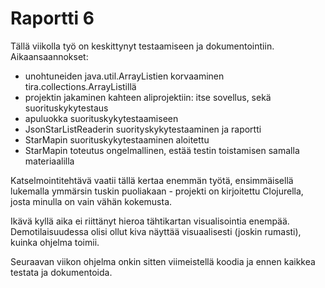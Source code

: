 Raportti 6
==========

Tällä viikolla työ on keskittynyt testaamiseen ja dokumentointiin. Aikaansaannokset:
 - unohtuneiden java.util.ArrayListien korvaaminen tira.collections.ArrayListillä
 - projektin jakaminen kahteen aliprojektiin: itse sovellus, sekä suorituskykytestaus
 - apuluokka suorituskykytestaamiseen
 - JsonStarListReaderin suorityskykytestaaminen ja raportti
 - StarMapin suorituskykytestaaminen aloitettu
 - StarMapin toteutus ongelmallinen, estää testin toistamisen samalla materiaalilla

Katselmointitehtävä vaatii tällä kertaa enemmän työtä, ensimmäisellä lukemalla ymmärsin tuskin puoliakaan - projekti on kirjoitettu Clojurella, josta minulla on vain vähän kokemusta.

Ikävä kyllä aika ei riittänyt hieroa tähtikartan visualisointia enempää. Demotilaisuudessa olisi ollut kiva näyttää visuaalisesti (joskin rumasti), kuinka ohjelma toimii.

Seuraavan viikon ohjelma onkin sitten viimeistellä koodia ja ennen kaikkea testata ja dokumentoida.
